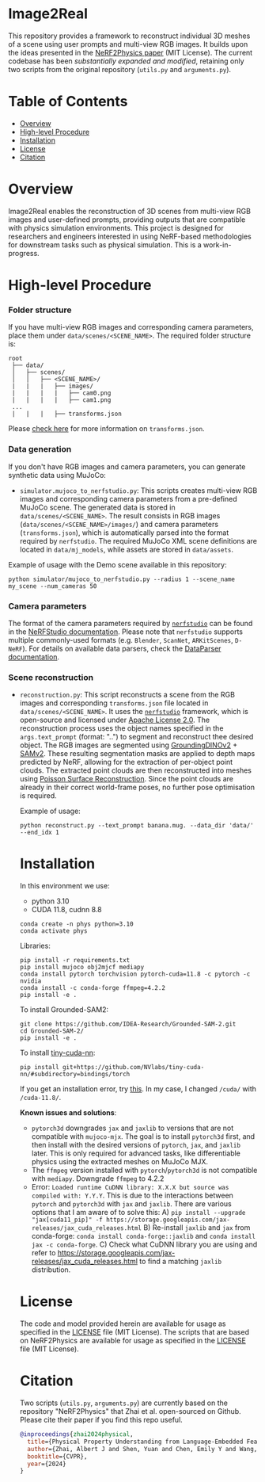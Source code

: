 # Image2Real

This repository provides a framework to reconstruct individual 3D meshes of a scene using user prompts and multi-view RGB images. It builds upon the ideas presented in the [NeRF2Physics paper](https://ajzhai.github.io/NeRF2Physics/) (MIT License). The current codebase has been _substantially expanded and modified_, retaining only two scripts from the original repository (`utils.py` and `arguments.py`).

# Table of Contents
- [Overview](#overview)
- [High-level Procedure](#high-level-procedure)
- [Installation](#installation)
- [License](#license)
- [Citation](#citation)

# Overview
Image2Real enables the reconstruction of 3D scenes from multi-view RGB images and user-defined prompts, providing outputs that are compatible with physics simulation environments. This project is designed for researchers and engineers interested in using NeRF-based methodologies for downstream tasks such as physical simulation. This is a work-in-progress.

# High-level Procedure
### Folder structure
If you have multi-view RGB images and corresponding camera parameters,  place them under `data/scenes/<SCENE_NAME>`. The required folder structure is:
```
root
 ├── data/
 │   ├── scenes/
 │   │   ├── <SCENE_NAME>/ 
 |   |   |   ├── images/  
 |   |   |   |   ├── cam0.png
 |   |   |   |   ├── cam1.png
 ...
 |   |   |   ├── transforms.json
```
  Please [check here](#camera-parameters) for more information on `transforms.json`.
### Data generation
 If you don't have RGB images and camera parameters, you can generate synthetic data using MuJoCo:
  - `simulator.mujoco_to_nerfstudio.py`: This scripts creates multi-view RGB images and corresponding camera parameters from a pre-defined MuJoCo scene. The generated data is stored in `data/scenes/<SCENE_NAME>`. The result consists in RGB images (`data/scenes/<SCENE_NAME>/images/`) and camera parameters (`transforms.json`), which is automatically parsed into the format required by `nerfstudio`. The required MuJoCo XML scene definitions are located in `data/mj_models`, while assets are stored in `data/assets`.

Example of usage with the Demo scene available in this repository:
 ```[python]
python simulator/mujoco_to_nerfstudio.py --radius 1 --scene_name my_scene --num_cameras 50
 ```
### Camera parameters
The format of the camera parameters required by [`nerfstudio`](https://docs.nerf.studio/) can be found in the [NeRFStudio documentation](https://docs.nerf.studio/quickstart/data_conventions.html). Please note that `nerfstudio` supports multiple commonly-used formats (e.g. `Blender`, `ScanNet`, `ARKitScenes`, `D-NeRF`). For details on available data parsers, check the [DataParser documentation](https://docs.nerf.studio/developer_guides/pipelines/dataparsers.html#dataparsers). 

### Scene reconstruction
- `reconstruction.py`: This script reconstructs a scene from the RGB images and corresponding `transforms.json` file located in `data/scenes/<SCENE_NAME>`. It uses the  [`nerfstudio`](https://docs.nerf.studio/) framework, which is open-source and licensed under [Apache License 2.0](https://github.com/nerfstudio-project/nerfstudio/blob/main/LICENSE). 
The reconstruction process uses the object names specified in the `args.text_prompt` (format: "<OBJECT>.<OBJECT>.") to segment and reconstruct thee desired object. The RGB images are segmented using [GroundingDINOv2](https://github.com/IDEA-Research/GroundingDINO) + [SAMv2](https://github.com/facebookresearch/sam2). These resulting segmentation masks are applied to depth maps predicted by NeRF, allowing for the extraction of per-object point clouds. The extracted point clouds are then reconstructed into meshes using [Poisson Surface Reconstruction](https://www.open3d.org/docs/latest/tutorial/Advanced/surface_reconstruction.html#Poisson-surface-reconstruction). Since the point clouds are already in their correct world-frame poses, no further pose optimisation is required.

Example of usage:
```
python reconstruct.py --text_prompt banana.mug. --data_dir 'data/' --end_idx 1
``` 

# Installation
In this environment we use:
- python 3.10
- CUDA 11.8, cudnn 8.8

```
conda create -n phys python=3.10
conda activate phys
```

Libraries:
```
pip install -r requirements.txt
pip install mujoco obj2mjcf mediapy
conda install pytorch torchvision pytorch-cuda=11.8 -c pytorch -c nvidia
conda install -c conda-forge ffmpeg=4.2.2
pip install -e .
```

To install Grounded-SAM2:
```
git clone https://github.com/IDEA-Research/Grounded-SAM-2.git
cd Grounded-SAM-2/
pip install -e .
```
To install [tiny-cuda-nn](https://github.com/NVlabs/tiny-cuda-nn):
```
pip install git+https://github.com/NVlabs/tiny-cuda-nn/#subdirectory=bindings/torch
```
If you get an installation error, try [this](https://github.com/NVlabs/tiny-cuda-nn/issues/183#issuecomment-1342828785). In my case, I changed `/cuda/` with `/cuda-11.8/`.


**Known issues and solutions**: 
- `pytorch3d` downgrades `jax` and `jaxlib` to versions that are not compatible with `mujoco-mjx`. The goal is to install `pytorch3d` first, and then install with the desired versions of `pytorch`, `jax`, and `jaxlib` later. This is only required for advanced tasks, like differentiable physics using the extracted meshes on MuJoCo MJX.
- The `ffmpeg` version installed with `pytorch`/`pytorch3d` is not compatible with `mediapy`. Downgrade `ffmpeg` to 4.2.2
- Error: `Loaded runtime CuDNN library: X.X.X but source was compiled with: Y.Y.Y`. This is due to the interactions between `pytorch` and `pytorch3d` with `jax` and `jaxlib`. There are various options that I am aware of to solve this: A) `pip install --upgrade "jax[cuda11_pip]" -f https://storage.googleapis.com/jax-releases/jax_cuda_releases.html` B) Re-install `jaxlib` and `jax` from conda-forge: `conda install conda-forge::jaxlib` and `conda install jax -c conda-forge`. C) Check what CuDNN library you are using and refer to https://storage.googleapis.com/jax-releases/jax_cuda_releases.html to find a matching `jaxlib` distribution.

# License
The code and model provided herein are available for usage as specified in the [LICENSE](https://github.com/maurock/image2physics/blob/master/LICENSE) file (MIT License). The scripts that are based on NeRF2Physics are available for usage as specified in the [LICENSE](https://github.com/ajzhai/NeRF2Physics/blob/master/LICENSE) file (MIT License).

# Citation
Two scripts (`utils.py`, `arguments.py`) are currently based on the repository "NeRF2Physics" that Zhai et al. open-sourced on Github. Please cite their paper if you find this repo useful.

```bibtex
@inproceedings{zhai2024physical,
  title={Physical Property Understanding from Language-Embedded Feature Fields},
  author={Zhai, Albert J and Shen, Yuan and Chen, Emily Y and Wang, Gloria X and Wang, Xinlei and Wang, Sheng and Guan, Kaiyu and Wang, Shenlong},
  booktitle={CVPR},
  year={2024}
}
```